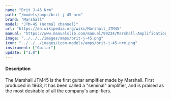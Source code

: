 ```yaml
---
name: "Brit J-45 Nrm"
path: "/models/amps/brit-j-45-nrm"
brand: "Marshall"
model: "JTM-45 (normal channel)"
url: "https://en.wikipedia.org/wiki/Marshall_JTM45"
manual: "https://www.manualslib.com/manual/99234/Marshall-Amplification-1959slp.html"
image: "../../../images/amps/brit-j-45.png"
icon: "../../../images/icon-models/amps/brit-j-45-nrm.png"
instrument: ["Guitar"]
update: ["1.0"]
---
```

#### Description
The Marshall JTM45 is the first guitar amplifier made by Marshall. First produced in 1963, it has been called a "seminal" amplifier, and is praised as the most desirable of all the company's amplifiers. 
